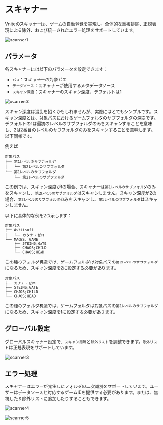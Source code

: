 # スキャナー

Vniteのスキャナーは、ゲームの自動登録を実現し、全体的な重複排除、正規表現による除外、および統一されたエラー処理をサポートしています。

![scanner1](https://img.timero.xyz/i/2025/04/18/68023670e9770.webp)

## パラメータ

各スキャナーには以下のパラメータを設定できます：

- `パス`：スキャナーの対象パス
- `データソース`：スキャナーが使用するメタデータソース
- `スキャン深度`：スキャナーのスキャン深度、デフォルトは1

![scanner2](https://img.timero.xyz/i/2025/04/18/6802368e74e7e.webp)

スキャン深度は混乱を招くかもしれませんが、実際にはとてもシンプルです。スキャン深度とは、対象パスにおけるゲームフォルダのサブフォルダの深さです。デフォルトの1は最初のレベルのサブフォルダのみをスキャンすることを意味し、2は2番目のレベルのサブフォルダのみをスキャンすることを意味します。以下同様です。

例えば：

```
対象パス
├── 第1レベルのサブフォルダ
│   └── 第2レベルのサブフォルダ
└── 第1レベルのサブフォルダ
    └── 第2レベルのサブフォルダ
```

この例では、スキャン深度が1の場合、スキャナーは`第1レベルのサブフォルダ`のみをスキャンし、`第2レベルのサブフォルダ`はスキャンしません。スキャン深度が2の場合、`第2レベルのサブフォルダ`のみをスキャンし、`第1レベルのサブフォルダ`はスキャンしません。

以下に具体的な例を2つ示します：

```
対象パス
├── Askiisoft
│   └── カタナ・ゼロ
└── MAGES. GAME
    ├── STEINS;GATE
    ├── CHAOS;CHILD
    └── CHAOS;HEAD
```

この種のフォルダ構造では、ゲームフォルダは対象パスの`第2レベルのサブフォルダ`になるため、スキャン深度を2に設定する必要があります。

```
対象パス
├── カタナ・ゼロ
├── STEINS;GATE
├── CHAOS;CHILD
└── CHAOS;HEAD
```

この種のフォルダ構造では、ゲームフォルダは対象パスの`第1レベルのサブフォルダ`になるため、スキャン深度を1に設定する必要があります。

## グローバル設定

グローバルスキャナー設定で、`スキャン間隔`と`除外リスト`を調整できます。`除外リスト`は正規表現をサポートしています。

![scanner3](https://img.timero.xyz/i/2025/04/18/680236ac47a2c.webp)

## エラー処理

スキャナーはエラーが発生したフォルダの二次識別をサポートしています。ユーザーはデータソースと対応するゲームIDを提供する必要があります。または、無視したり除外リストに追加したりすることもできます。

![scanner4](https://img.timero.xyz/i/2025/04/18/680236c38566b.webp)

![scanner5](https://img.timero.xyz/i/2025/04/18/680236d1db70a.webp)
